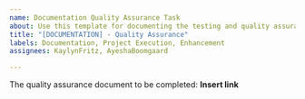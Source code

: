 ```yaml
---
name: Documentation Quality Assurance Task
about: Use this template for documenting the testing and quality assurance processes
title: "[DOCUMENTATION] - Quality Assurance"
labels: Documentation, Project Execution, Enhancement
assignees: KaylynFritz, AyeshaBoomgaard

---
```


The quality assurance document to be completed:
**Insert link**
